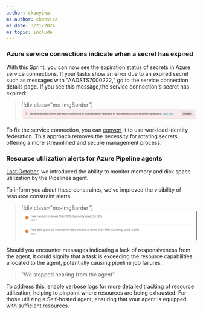```yaml
---
author: ckanyika
ms.author: ckanyika
ms.date: 3/21/2024
ms.topic: include
---
```


### Azure service connections indicate when a secret has expired

With this Sprint, you can now see the expiration status of secrets in Azure service connections. If your tasks show an error due to an expired secret such as messages with "AADSTS7000222," go to the service connection details page. If you see this message,the service connection's secret has expired:

> [!div class="mx-imgBorder"]
> ![Screenshot of secret has expired.](../../media/236-pipelines-02.png "Screenshot of secret has expired")

To fix the service connection, you can [convert](https://aka.ms/azdo-rm-workload-identity-conversion) it to use workload identity federation. This approach removes the necessity for rotating secrets, offering a more streamlined and secure management process.

### Resource utilization alerts for Azure Pipeline agents

[Last October](/azure/devops/release-notes/2023/pipelines/sprint-228-update#pipeline-logs-now-contain-resource-utilization&preserve-view=true), we introduced the ability to monitor memory and disk space utilization by the Pipelines agent.

To inform you about these constraints, we've improved the visibility of resource constraint alerts:

> [!div class="mx-imgBorder"]
> ![Screenshot of Limited memory and disk space warning.](../../media/236-pipelines-01.png "Screenshot of Limited memory and disk space warning")

Should you encounter messages indicating a lack of responsiveness from the agent, it could signify that a task is exceeding the resource capabilities allocated to the agent, potentially causing pipeline job failures. 

> "We stopped hearing from the agent"

To address this, enable [verbose logs](/azure/devops/pipelines/troubleshooting/review-logs?view=azure-devops#configure-verbose-logs&preserve-view=true)  for more detailed tracking of resource utilization, helping to pinpoint where resources are being exhausted. For those utilizing a Self-hosted agent, ensuring that your agent is equipped with sufficient resources.